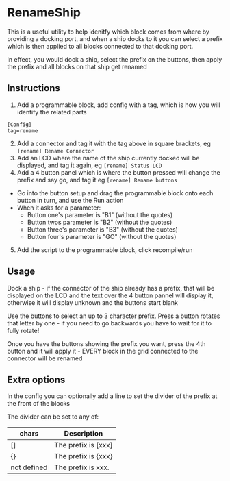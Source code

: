 RenameShip
==========
This is a useful utility to help idenitfy which block comes from where by providing a docking port, and when a ship docks to it you can
select a prefix which is then applied to all blocks connected to that docking port. 

In effect, you would dock a ship, select the prefix on the buttons, then apply the prefix and all blocks on that ship get renamed

Instructions
------------
1. Add a programmable block, add config with a tag, which is how you will identify the related parts
```
[Config]
tag=rename
```

2. Add a connector and tag it with the tag above in square brackets, eg `[rename] Rename Connector`
3. Add an LCD where the name of the ship currently docked will be displayed, and tag it again, eg `[rename] Status LCD`
4. Add a 4 button panel which is where the button pressed will change the prefix and say go, and tag it eg `[rename] Rename buttons`
- Go into the button setup and drag the programmable block onto each button in turn, and use the Run action
- When it asks for a parameter: 
	- Button one's parameter is "B1" (without the quotes)
	- Button twos parameter is "B2" (without the quotes)
	- Button three's parameter is "B3" (without the quotes)
	- Button four's parameter is "GO" (without the quotes)
5. Add the script to the programmable block, click recompile/run

Usage
-----
Dock a ship - if the connector of the ship already has a prefix, that will be displayed on the LCD
and the text over the 4 button pannel will display it, otherwise it will display unknown and the buttons
start blank

Use the buttons to select an up to 3 character prefix. Press a button rotates that letter by one - if you need
to go backwards you have to wait for it to fully rotate!

Once you have the buttons showing the prefix you want, press the 4th button and it will apply it - EVERY block in the grid connected
to the connector will be renamed

Extra options
-------------
In the config you can optionally add a line to set the divider of the prefix at the front of the blocks

The divider can be set to any of:

|chars|Description|
|--|--|
|[]| The prefix is [xxx]|
|\{}| The prefix is {xxx}|
|not defined|The prefix is xxx.|